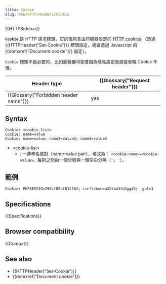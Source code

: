 ```yaml
---
title: Cookie
slug: Web/HTTP/Headers/Cookie
---
```


{{HTTPSidebar}}

**`Cookie`** 是 HTTP 請求標頭，它的值包含由伺服器設定的 [HTTP cookies](/zh-TW/docs/Web/HTTP/Cookies) （透過 {{HTTPHeader("Set-Cookie")}} 標頭設定，或者透過 Javascript 的 {{domxref("Document.cookie")}} 設定）。

`Cookie` 標頭不是必要的，比如瀏覽器可能會因為隱私設定而直接省略 Cookie 不傳。

| Header type                           | {{Glossary("Request header")}} |
| ------------------------------------- | ------------------------------ |
| {{Glossary("Forbidden header name")}} | yes                            |

## Syntax

```http
Cookie: <cookie-list>
Cookie: name=value
Cookie: name=value; name2=value2; name3=value3
```

- \<cookie-list>
  - : 一連串名值對（name-value pair），格式為： `<cookie-name>=<cookie-value>`。每對之間由一個分號與一個空白分隔（`'; '`）。

## 範例

```plain
Cookie: PHPSESSID=298zf09hf012fh2; csrftoken=u32t4o3tb3gg43; _gat=1
```

## Specifications

{{Specifications}}

## Browser compatibility

{{Compat}}

## See also

- {{HTTPHeader("Set-Cookie")}}
- {{domxref("Document.cookie")}}
